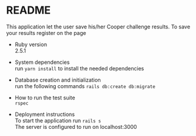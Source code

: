 # README

This application let the user save his/her Cooper challenge results.
To save your results register on the page 

* Ruby version  
2.5.1

* System dependencies  
run ```yarn install``` to install the needed dependencies

* Database creation and initialization  
run the following commands 
```rails db:create db:migrate```

* How to run the test suite  
```rspec```

* Deployment instructions  
To start the application run ```rails s```  
The server is configured to run on localhost:3000
